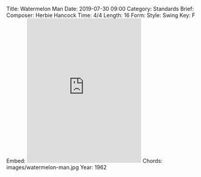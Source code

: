 Title: Watermelon Man
Date: 2019-07-30 09:00
Category: Standards
Brief:
Composer: Herbie Hancock
Time: 4/4
Length: 16
Form:
Style: Swing
Key: F
Embed: <iframe src="https://open.spotify.com/embed/user/thatdavidmiller/playlist/2TnIB8ALbdgSkcldSUqG7a" width="300" height="380" frameborder="0" allowtransparency="true" allow="encrypted-media"></iframe>
Chords: images/watermelon-man.jpg
Year: 1962
